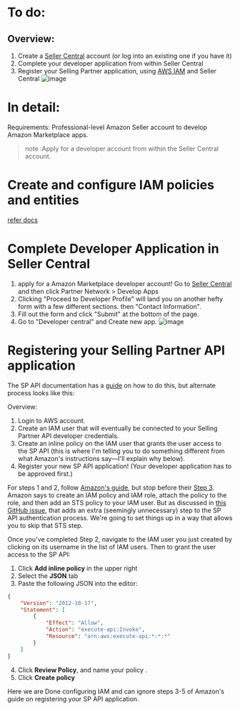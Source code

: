 # To do:

## Overview:
1. Create a [Seller Central](https://sellercentral.amazon.com/) account (or log into an existing one if you have it)
2. Complete your developer application from within Seller Central
3. Register your Selling Partner application, using [AWS IAM](https://aws.amazon.com/iam/) and Seller Central
  ![image](https://user-images.githubusercontent.com/89484481/217536099-827fc3a6-c511-4835-b360-10447c2ea565.png)


# In detail:
Requirements: Professional-level Amazon Seller account to develop Amazon Marketplace apps.
>note :Apply for a developer account from within the Seller Central account.

Create and configure IAM policies and entities
================================================
[refer docs](https://developer-docs.amazon.com/sp-api/docs/creating-and-configuring-iam-policies-and-entities)

Complete Developer Application in Seller Central
================================================
1. apply for a Amazon Marketplace developer account! Go to [Seller Central](https://sellercentral.amazon.com/) and then click       Partner Network > Develop Apps
2. Clicking "Proceed to Developer Profile" will land you on another hefty form with a few different sections. 
then "Contact Information".
3. Fill out the form and click "Submit" at the bottom of the page.
4. Go to "Developer central" and  Create new app.
 ![image](https://user-images.githubusercontent.com/89484481/217552820-109fa024-4819-42a7-8eb6-eeffdc8b91ec.png)

Registering your Selling Partner API application
================================================

The SP API documentation has a [guide](https://developer-docs.amazon.com/sp-api/docs/registering-your-application) on how to do this, but alternate process looks like this:

Overview:
1.  Login to AWS account.
2.  Create an IAM user that will eventually be connected to your Selling Partner API developer credentials.
3.  Create an inline policy on the IAM user that grants the user access to the SP API (this is where I'm telling you to do something different from what Amazon's instructions say—I'll explain why below).
4.  Register your new SP API application! (Your developer application has to be approved first.)

For steps 1 and 2, follow [Amazon's guide](https://github.com/amzn/selling-partner-api-docs/blob/main/guides/en-US/developer-guide/SellingPartnerApiDeveloperGuide.md#registering-your-application), but stop before their [Step 3](https://github.com/amzn/selling-partner-api-docs/blob/main/guides/en-US/developer-guide/SellingPartnerApiDeveloperGuide.md#step-3-create-an-iam-policy). Amazon says to create an IAM policy and IAM role, attach the policy to the role, and then add an STS policy to your IAM user. But as discussed in [this GitHub issue](https://github.com/amzn/selling-partner-api-docs/issues/128), that adds an extra (seemingly unnecessary) step to the SP API authentication process. We're going to set things up in a way that allows you to skip that STS step.

Once you've completed Step 2, navigate to the IAM user you just created by clicking on its username in the list of IAM users. Then to grant the user access to the SP API:

1.  Click **Add inline policy** in the upper right
2.  Select the **JSON** tab
3.  Paste the following JSON into the editor:
```json
{
    "Version": "2012-10-17",
    "Statement": [
        {
            "Effect": "Allow",
            "Action": "execute-api:Invoke",
            "Resource": "arn:aws:execute-api:*:*:*"
        }
    ]
}
```
    
4.  Click **Review Policy**, and name your policy .
5.  Click **Create policy**

 Here we are Done configuring IAM and can ignore steps 3-5 of Amazon's guide on registering your SP API application.



